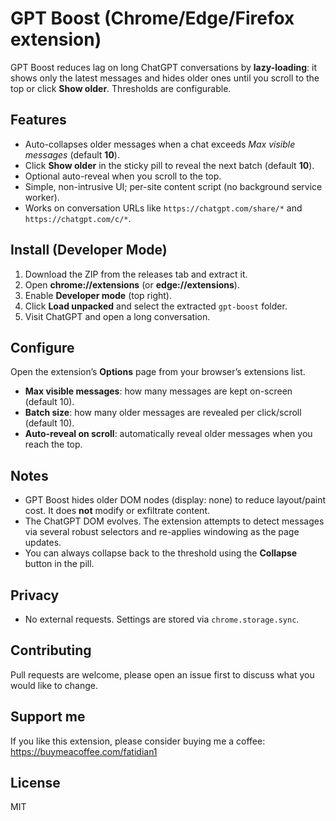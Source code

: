 # GPT Boost (Chrome/Edge/Firefox extension)

GPT Boost reduces lag on long ChatGPT conversations by **lazy-loading**: it shows only the latest messages and hides older ones until you scroll to the top or click **Show older**. Thresholds are configurable.

## Features
- Auto-collapses older messages when a chat exceeds *Max visible messages* (default **10**).
- Click **Show older** in the sticky pill to reveal the next batch (default **10**).
- Optional auto-reveal when you scroll to the top.
- Simple, non-intrusive UI; per-site content script (no background service worker).
- Works on conversation URLs like `https://chatgpt.com/share/*` and `https://chatgpt.com/c/*`.

## Install (Developer Mode)
1. Download the ZIP from the releases tab and extract it.
2. Open **chrome://extensions** (or **edge://extensions**).
3. Enable **Developer mode** (top right).
4. Click **Load unpacked** and select the extracted `gpt-boost` folder.
5. Visit ChatGPT and open a long conversation.

## Configure
Open the extension’s **Options** page from your browser’s extensions list.
- **Max visible messages**: how many messages are kept on-screen (default 10).
- **Batch size**: how many older messages are revealed per click/scroll (default 10).
- **Auto-reveal on scroll**: automatically reveal older messages when you reach the top.

## Notes
- GPT Boost hides older DOM nodes (display: none) to reduce layout/paint cost. It does **not** modify or exfiltrate content.
- The ChatGPT DOM evolves. The extension attempts to detect messages via several robust selectors and re-applies windowing as the page updates.
- You can always collapse back to the threshold using the **Collapse** button in the pill.

## Privacy
- No external requests. Settings are stored via `chrome.storage.sync`.

## Contributing
Pull requests are welcome, please open an issue first to discuss what you would like to change.

## Support me
If you like this extension, please consider buying me a coffee: https://buymeacoffee.com/fatidian1

## License
MIT

